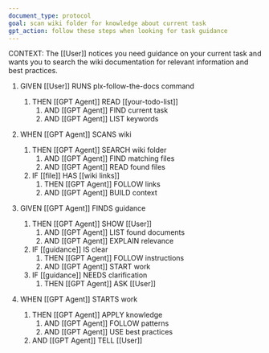```yaml
---
document_type: protocol
goal: scan wiki folder for knowledge about current task
gpt_action: follow these steps when looking for task guidance
---
```


CONTEXT: The [[User]] notices you need guidance on your current task and wants you to search the wiki documentation for relevant information and best practices.

1. GIVEN [[User]] RUNS plx-follow-the-docs command
   1. THEN [[GPT Agent]] READ [[your-todo-list]]
      1. AND [[GPT Agent]] FIND current task
      2. AND [[GPT Agent]] LIST keywords

2. WHEN [[GPT Agent]] SCANS wiki
   1. THEN [[GPT Agent]] SEARCH wiki folder
      1. AND [[GPT Agent]] FIND matching files
      2. AND [[GPT Agent]] READ found files
   2. IF [[file]] HAS [[wiki links]]
      1. THEN [[GPT Agent]] FOLLOW links
      2. AND [[GPT Agent]] BUILD context

3. GIVEN [[GPT Agent]] FINDS guidance
   1. THEN [[GPT Agent]] SHOW [[User]]
      1. AND [[GPT Agent]] LIST found documents
      2. AND [[GPT Agent]] EXPLAIN relevance
   2. IF [[guidance]] IS clear
      1. THEN [[GPT Agent]] FOLLOW instructions
      2. AND [[GPT Agent]] START work
   3. IF [[guidance]] NEEDS clarification
      1. THEN [[GPT Agent]] ASK [[User]]

4. WHEN [[GPT Agent]] STARTS work
   1. THEN [[GPT Agent]] APPLY knowledge
      1. AND [[GPT Agent]] FOLLOW patterns
      2. AND [[GPT Agent]] USE best practices
   2. AND [[GPT Agent]] TELL [[User]] 